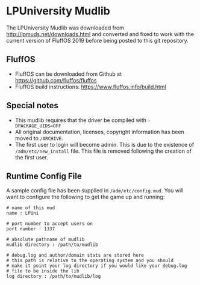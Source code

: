 # LPUniversity Mudlib #

The LPUniversity Mudlib was downloaded from http://lpmuds.net/downloads.html and converted and fixed to work with the current version of FluffOS 2019 before being posted to this git repository.

## FluffOS ##

* FluffOS can be downloaded from Github at https://github.com/fluffos/fluffos
* FluffOS build instructions: https://www.fluffos.info/build.html

## Special notes ##

* This mudlib requires that the driver be compiled with `-DPACKAGE_UIDS=OFF`
* All original documentation, licenses, copyright information has been moved to `/ARCHIVE`.
* The first user to login will become admin. This is due to the existence of `/adm/etc/new_install` file. This file is removed following the creation of the first user.

## Runtime Config File ##
A sample config file has been supplied in `/adm/etc/config.mud`. You will want to configure the following to get the game up and running:

```
# name of this mud
name : LPUni

# port number to accept users on
port number : 1337

# absolute pathname of mudlib
mudlib directory : /path/to/mudlib

# debug.log and author/domain stats are stored here
# this path is relative to the operating system and you should
# make it point your log directory if you would like your debug.log
# file to be inside the lib
log directory : /path/to/mudlib/log
```
